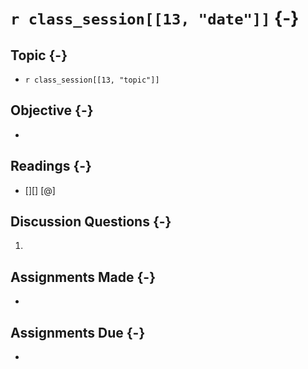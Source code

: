# `r class_session[[13, "date"]]` {-}

## Topic {-}

- `r class_session[[13, "topic"]]`

## Objective {-}

- 

## Readings {-}

- [][] [@]  

## Discussion Questions {-}

1. 

## Assignments Made {-}

- 

## Assignments Due {-}

- 

